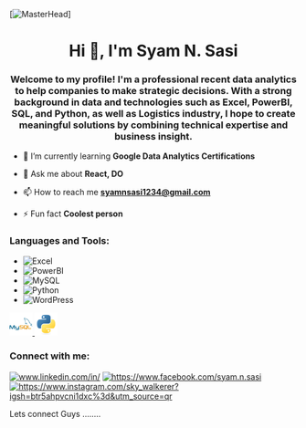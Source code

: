 [![MasterHead](https://www.jobvector.de/karriere-ratgeber/wp-content/uploads/2024/03/data-analyst.jpg)]
<h1 align="center">Hi 👋, I'm Syam N. Sasi</h1>
<h3 align="center">Welcome to my profile! I'm a professional recent data analytics to help companies to make strategic decisions. With a strong background in data and technologies such as Excel, PowerBI, SQL, and Python, as well as Logistics industry, I hope to create meaningful solutions by combining technical expertise and business insight.</h3>


- 🌱 I’m currently learning **Google Data Analytics Certifications**

- 💬 Ask me about **React, DO**

- 📫 How to reach me **syamnsasi1234@gmail.com**

- ⚡ Fun fact **Coolest person**



<h3 align="left">Languages and Tools:</h3>


- ![Excel](https://img.shields.io/badge/-Excel-217346?style=flat-square&logo=microsoft-excel&logoColor=white)
- ![PowerBI](https://img.shields.io/badge/-PowerBI-F2C811?style=flat-square&logo=powerbi&logoColor=black)
- ![MySQL](https://img.shields.io/badge/-MySQL-4479A1?style=flat-square&logo=mysql&logoColor=white)
- ![Python](https://img.shields.io/badge/-Python-3776AB?style=flat-square&logo=python&logoColor=white)
- ![WordPress](https://img.shields.io/badge/-WordPress-21759B?style=flat-square&logo=wordpress&logoColor=white)
<p align="left"> <a href="https://www.mysql.com/" target="_blank" rel="noreferrer"> <img src="https://raw.githubusercontent.com/devicons/devicon/master/icons/mysql/mysql-original-wordmark.svg" alt="mysql" width="40" height="40"/> </a> <a href="https://www.python.org" target="_blank" rel="noreferrer"> <img src="https://raw.githubusercontent.com/devicons/devicon/master/icons/python/python-original.svg" alt="python" width="40" height="40"/> </a> </p>
<h3 align="left">Connect with me:</h3>
<p align="left">
<a href="https://linkedin.com/in/www.linkedin.com/in/" target="blank"><img align="center" src="https://raw.githubusercontent.com/rahuldkjain/github-profile-readme-generator/master/src/images/icons/Social/linked-in-alt.svg" alt="www.linkedin.com/in/" height="30" width="40" /></a>
<a href="https://fb.com/https://www.facebook.com/syam.n.sasi" target="blank"><img align="center" src="https://raw.githubusercontent.com/rahuldkjain/github-profile-readme-generator/master/src/images/icons/Social/facebook.svg" alt="https://www.facebook.com/syam.n.sasi" height="30" width="40" /></a>
<a href="https://instagram.com/https://www.instagram.com/sky_walkerer?igsh=btr5ahpvcni1dxc%3d&utm_source=qr" target="blank"><img align="center" src="https://raw.githubusercontent.com/rahuldkjain/github-profile-readme-generator/master/src/images/icons/Social/instagram.svg" alt="https://www.instagram.com/sky_walkerer?igsh=btr5ahpvcni1dxc%3d&utm_source=qr" height="30" width="40" /></a>
</p>

Lets connect Guys ........
